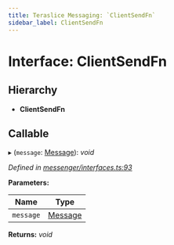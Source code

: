 ```yaml
---
title: Teraslice Messaging: `ClientSendFn`
sidebar_label: ClientSendFn
---
```


# Interface: ClientSendFn

## Hierarchy

* **ClientSendFn**

## Callable

▸ (`message`: [Message](message.md)): *void*

*Defined in [messenger/interfaces.ts:93](https://github.com/terascope/teraslice/blob/6aab1cd2/packages/teraslice-messaging/src/messenger/interfaces.ts#L93)*

**Parameters:**

Name | Type |
------ | ------ |
`message` | [Message](message.md) |

**Returns:** *void*
